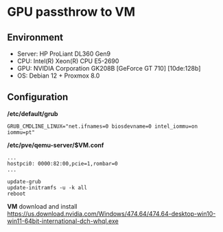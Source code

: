 # GPU passthrow to VM

## Environment
  * Server: HP ProLiant DL360 Gen9
  * CPU: Intel(R) Xeon(R) CPU E5-2690
  * GPU: NVIDIA Corporation GK208B [GeForce GT 710] [10de:128b]
  * OS: Debian 12 + Proxmox 8.0

## Configuration

**/etc/default/grub**
```
GRUB_CMDLINE_LINUX="net.ifnames=0 biosdevname=0 intel_iommu=on iommu=pt"
```

**/etc/pve/qemu-server/$VM.conf**
```
...
hostpci0: 0000:82:00,pcie=1,rombar=0
...
```

```shell
update-grub
update-initramfs -u -k all
reboot
```

**VM**
download and install https://us.download.nvidia.com/Windows/474.64/474.64-desktop-win10-win11-64bit-international-dch-whql.exe
